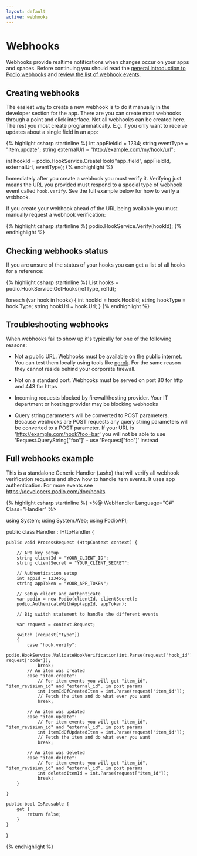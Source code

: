 ```yaml
---
layout: default
active: webhooks
---
```

# Webhooks
Webhooks provide realtime notifications when changes occur on your apps and spaces. Before continuing you should read the [general introduction to Podio webhooks](https://developers.podio.com/examples/webhooks) and [review the list of webhook events](https://developers.podio.com/doc/hooks).

## Creating webhooks
The easiest way to create a new webhook is to do it manually in the developer section for the app. There are you can create most webhooks through a point and click interface. Not all webhooks can be created here. The rest you most create programmatically. E.g. if you only want to receive updates about a single field in an app:

{% highlight csharp startinline %}
int appFieldId = 1234;
string eventType = "item.update";
string externalUrl  = "http://example.com/my/hook/url";

int hookId = podio.HookService.CreateHook("app_field", appFieldId, externalUrl, eventType);
{% endhighlight %}

Immediately after you create a webhook you must verify it. Verifying just means the URL you provided must respond to a special type of webhook event called `hook.verify`. See the full example below for how to verify a webhook.

If you create your webhook ahead of the URL being available you must manually request a webhook verification:

{% highlight csharp startinline %}
podio.HookService.Verify(hookId);
{% endhighlight %}

## Checking webhooks status
If you are unsure of the status of your hooks you can get a list of all hooks for a reference:

{% highlight csharp startinline %}
List<Hook> hooks = podio.HookService.GetHooks(refType, refId);

foreach (var hook in hooks)
{
    int hookId = hook.HookId;
    string hookType = hook.Type;
    string hookUrl = hook.Url;
}
{% endhighlight %}

## Troubleshooting webhooks
When webhooks fail to show up it's typically for one of the following reasons:
* Not a public URL. Webhooks must be available on the public internet. You can test them locally using tools like [ngrok](https://ngrok.com/). For the same reason they cannot reside behind your corporate firewall.

* Not on a standard port. Webhooks must be served on port 80 for http and 443 for https
* Incoming requests blocked by firewall/hosting provider. Your IT department or hosting provider may be blocking webhooks
* Query string parameters will be converted to POST parameters. Because webhooks are POST requests any query string parameters will be converted to a POST parameter. If your URL is 'http://example.com/hook?foo=bar' you will not be able to use 'Request.QueryString["foo"]' - use 'Request["foo"]' instead


## Full webhooks example
This is a standalone Generic Handler (.ashx) that will verify all webhook verification requests and show how to handle item events. It uses app authentication. For more events see https://developers.podio.com/doc/hooks

{% highlight csharp startinline %}
<%@ WebHandler Language="C#" Class="Handler" %>

using System;
using System.Web;
using PodioAPI;

public class Handler : IHttpHandler {
    
    public void ProcessRequest (HttpContext context) {

        // API key setup
        string clientId = "YOUR_CLIENT_ID";
        string clientSecret = "YOUR_CLIENT_SECRET";
        
        // Authentication setup
        int appId = 123456;
        string appToken = "YOUR_APP_TOKEN";

        // Setup client and authenticate
        var podio = new Podio(clientId, clientSecret);
        podio.AuthenicateWithApp(appId, appToken);

        // Big switch statement to handle the different events

        var request = context.Request;

        switch (request["type"])
        {
            case "hook.verify":
                podio.HookService.ValidateHookVerification(int.Parse(request["hook_id"]), request["code"]);
                break;
            // An item was created
            case "item.create":
                // For item events you will get "item_id", "item_revision_id" and "external_id". in post params
                int itemIdOfCreatedItem = int.Parse(request["item_id"]);
                // Fetch the item and do what ever you want
                break;
                
            // An item was updated
            case "item.update":
                // For item events you will get "item_id", "item_revision_id" and "external_id". in post params
                int itemIdOfUpdatedItem = int.Parse(request["item_id"]);
                // Fetch the item and do what ever you want
                break;

            // An item was deleted    
            case "item.delete":
                // For item events you will get "item_id", "item_revision_id" and "external_id". in post params
                int deletedItemId = int.Parse(request["item_id"]);
                break;
        }
        
    }
 
    public bool IsReusable {
        get {
            return false;
        }
    }

}

{% endhighlight %}
